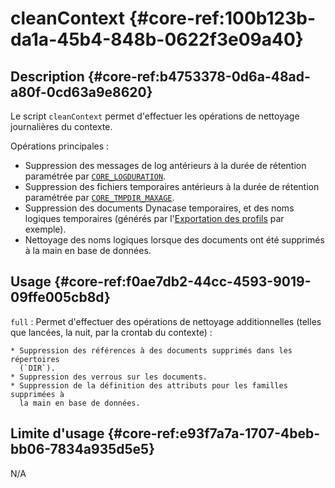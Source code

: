 # cleanContext {#core-ref:100b123b-da1a-45b4-848b-0622f3e09a40}

## Description {#core-ref:b4753378-0d6a-48ad-a80f-0cd63a9e8620}

Le script `cleanContext` permet d'effectuer les opérations de nettoyage
journalières du contexte.

Opérations principales :

* Suppression des messages de log antérieurs à la durée de rétention paramétrée
  par [`CORE_LOGDURATION`][core_logduration].
* Suppression des fichiers temporaires antérieurs à la durée de rétention
  paramétrée par [`CORE_TMPDIR_MAXAGE`][core_tmpdirmaxage].
* Suppression des documents Dynacase temporaires, et des noms logiques
  temporaires (générés par l'[Exportation des profils][exportation_des_profils]
  par exemple).
* Nettoyage des noms logiques lorsque des documents ont été supprimés à la main
  en base de données.

## Usage {#core-ref:f0ae7db2-44cc-4593-9019-09ffe005cb8d}

`full` 
:   Permet d'effectuer des opérations de nettoyage additionnelles
    (telles que lancées, la nuit, par la crontab du contexte) :
    
    * Suppression des références à des documents supprimés dans les répertoires
      (`DIR`).
    * Suppression des verrous sur les documents.
    * Suppression de la définition des attributs pour les familles supprimées à
      la main en base de données.

## Limite d'usage {#core-ref:e93f7a7a-1707-4beb-bb06-7834a935d5e5}

N/A

<!-- link -->
[exportation_des_profils]: #core-ref:602c6331-7cdb-4b24-8a56-ffd11e00502f
[core_logduration]: #core-ref:0cebb954-7127-42bb-88df-28767a141f6a
[core_tmpdirmaxage]: #core-ref:24a36fc9-b3bb-4bab-a06c-ac28c4372d57